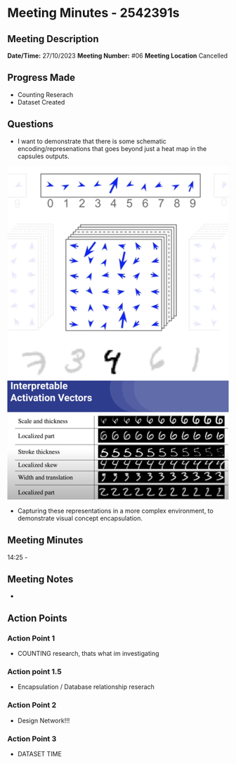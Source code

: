# Meeting Minutes - 2542391s

## Meeting Description

**Date/Time:** 27/10/2023
**Meeting Number:** \#06
**Meeting Location** Cancelled

## Progress Made

* Counting Reserach
* Dataset Created

## Questions

* I want to demonstrate that there is some schematic encoding/represenations that goes beyond just a heat map in the capsules outputs.

![Alt text](image.png)
![Alt text](image-1.png)

* Capturing these representations in a more complex environment, to demonstrate visual concept encapsulation.

## Meeting Minutes

14:25 -  

## Meeting Notes

* 

## Action Points

### Action Point 1

* COUNTING research, thats what im investigating

### Action point 1.5

* Encapsulation / Database relationship reserach

### Action Point 2

* Design Network!!!

### Action Point 3

* DATASET TIME